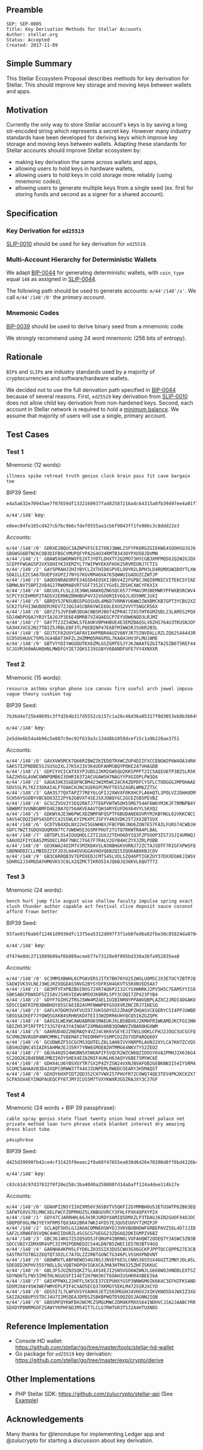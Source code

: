 ## Preamble

```
SEP: SEP-0005
Title: Key Derivation Methods for Stellar Accounts
Author: stellar.org
Status: Accepted
Created: 2017-11-09
```

## Simple Summary
This Stellar Ecosystem Proposal describes methods for key derivation for Stellar. This should improve key storage and moving keys between wallets and apps.

## Motivation
Currently the only way to store Stellar account's keys is by saving a long str-encoded string which represents a secret key. However many industry standards have been developed for deriving keys which improve key storage and moving keys between wallets. Adapting these standards for Stellar accounts should improve Stellar ecosystem by:
* making key derivation the same across wallets and apps,
* allowing users to hold keys in hardware wallets,
* allowing users to hold keys in cold storage more reliably (using mnemonic codes),
* allowing users to generate multiple keys from a single seed (ex. first for storing funds and second as a signer for a shared account).

## Specification

### Key Derivation for `ed25519`

[SLIP-0010](https://github.com/satoshilabs/slips/blob/master/slip-0010.md) should be used for key derivation for `ed25519`.

### Multi-Account Hierarchy for Deterministic Wallets

We adapt [BIP-0044](https://github.com/bitcoin/bips/blob/master/bip-0044.mediawiki) for generating deterministic wallets, with `coin_type` equal `148` as assigned in [SLIP-0044](https://github.com/satoshilabs/slips/blob/master/slip-0044.md).

The following path should be used to generate accounts: `m/44'/148'/x'`. We call `m/44'/148'/0'` the _primary account_.

### Mnemonic Codes

[BIP-0039](https://github.com/bitcoin/bips/blob/master/bip-0039.mediawiki) should be used to derive binary seed from a mnemonic code.

We strongly recommend using 24 word mnemonic (256 bits of entropy).

## Rationale
`BIP`s and `SLIP`s are industry standards used by a majority of cryptocurrencies and software/hardware wallets.

We decided not to use the full derivation path specified in [BIP-0044](https://github.com/bitcoin/bips/blob/master/bip-0044.mediawiki) because of several reasons. First, `ed25519` key derivation from [SLIP-0010](https://github.com/satoshilabs/slips/blob/master/slip-0010.md) does not allow child key derivation from non-hardened keys. Second, each account in Stellar network is required to hold a [minimum balance](https://www.stellar.org/developers/guides/concepts/fees.html). We assume that majority of users will use a single, primary account.

## Test Cases

### Test 1

Mnemonic (12 words):
```
illness spike retreat truth genius clock brain pass fit cave bargain toe
```
BIP39 Seed:
```
e4a5a632e70943ae7f07659df1332160937fad82587216a4c64315a0fb39497ee4a01f76ddab4cba68147977f3a147b6ad584c41808e8238a07f6cc4b582f186
```
`m/44'/148'` key:
```
e0eec84fe165cd427cb7bc9b6cfdef0555aa1cb6f9043ff1fe986c3c8ddd22e3
```
Accounts:
```
m/44'/148'/0' GDRXE2BQUC3AZNPVFSCEZ76NJ3WWL25FYFK6RGZGIEKWE4SOOHSUJUJ6 SBGWSG6BTNCKCOB3DIFBGCVMUPQFYPA2G4O34RMTB343OYPXU5DJDVMN
m/44'/148'/1' GBAW5XGWORWVFE2XTJYDTLDHXTY2Q2MO73HYCGB3XMFMQ562Q2W2GJQX SCEPFFWGAG5P2VX5DHIYK3XEMZYLTYWIPWYEKXFHSK25RVMIUNJ7CTIS
m/44'/148'/2' GAY5PRAHJ2HIYBYCLZXTHID6SPVELOOYH2LBPH3LD4RUMXUW3DOYTLXW SDAILLEZCSA67DUEP3XUPZJ7NYG7KGVRM46XA7K5QWWUIGADUZCZWTJP
m/44'/148'/3' GAOD5NRAEORFE34G5D4EOSKIJB6V4Z2FGPBCJNQI6MNICVITE6CSYIAE SBMWLNV75BPI2VB4G27RWOMABVRTSSF7352CCYGVELZDSHCXWCYFKXIX
m/44'/148'/4' GBCUXLFLSL2JE3NWLHAWXQZN6SQC6577YMAU3M3BEMWKYPFWXBSRCWV4 SCPCY3CEHMOP2TADSV2ERNNZBNHBGP4V32VGOORIEV6QJLXD5NMCJUXI
m/44'/148'/5' GBRQY5JFN5UBG5PGOSUOL4M6D7VRMAYU6WW2ZWXBMCKB7GPT3YCBU2XZ SCK27SFHI3WUDOEMJREV7ZJQG34SCBR6YWCE6OLEXUS2VVYTSNGCRS6X
m/44'/148'/6' GBY27SJVFEWR3DUACNBSMJB6T4ZPR4C7ZXSTHT6GMZUDL23LAM5S2PQX SDJ4WDPOQAJYR3YIAJOJP3E6E4BMRB7VZ4QAEGCP7EYVDW6NQD3LRJMZ
m/44'/148'/7' GAY7T23Z34DWLSTEAUKVBPHHBUE4E3EMZBAQSLV6ZHS764U3TKUSNJOF SA3HXJUCE2N27TBIZ5JRBLEBF3TLPQEBINP47E6BTMIWW2RJ5UKR2B3L
m/44'/148'/8' GDJTCF62UUYSAFAVIXHPRBR4AUZV6NYJR75INVDXLLRZLZQ62S44443R SCD5OSHUUC75MSJG44BAT3HFZL2HZMMQ5M4GPDL7KA6HJHV3FLMUJAME
m/44'/148'/9' GBTVYYDIYWGUQUTKX6ZMLGSZGMTESJYJKJWAATGZGITA25ZB6T5REF44 SCJGVMJ66WAUHQHNLMWDFGY2E72QKSI3XGSBYV6BANDFUFE7VY4XNXXR
```

### Test 2

Mnemonic (15 words):
```
resource asthma orphan phone ice canvas fire useful arch jewel impose vague theory cushion top
```
BIP39 Seed:
```
7b36d4e725b48695c3ffd2b4b317d5552cb157c1a26c46d36a05317f0d3053eb8b3b6496ba39ebd9312d10e3f9937b47a6790541e7c577da027a564862e92811
```
`m/44'/148'` key:
```
2e5d4e6b54a4b96c5e887c9ec92f619a3c134d8b1059dcef15c1a9b228ae3751
```
Accounts:
```
m/44'/148'/0' GAVXVW5MCK7Q66RIBWZZKZEDQTRXWCZUP4DIIFXCCENGW2P6W4OA34RH SAKS7I2PNDBE5SJSUSU2XLJ7K5XJ3V3K4UDFAHMSBQYPOKE247VHAGDB
m/44'/148'/1' GDFCYVCICATX5YPJUDS22KM2GW5QU2KKSPPPT2IC5AQIU6TP3BZSLR5K SAZ2H5GLAVWCUWNPQMB6I3OHRI63T2ACUUAWSH7NAGYYPXGIOPLPW3Q4
m/44'/148'/2' GAUA3XK3SGEQFNCBM423WIM5WCZ4CR4ZDPDFCYSFLCTODGGGJMPOHAAE SDVSSLPL76I33DKAI4LFTOAKCHJNCXUERGPCMVFT655Z4GRLWM6ZZTSC
m/44'/148'/3' GAH3S77QXTAPZ77REY6LGFIJ2XWVXFOKXHCFLA6HQTL3POLVZJDHHUDM SCH56YSGOBYVBC6DO3ZI2PY62GBVXT4SEJSXJOBQYGC2GCEZSB5PEVBZ
m/44'/148'/4' GCSCZVGV2Y3EQ2RATJ7TE6PVWTW5OH5SMG754AF6W6YM3KJF7RMNPB4Y SBWBM73VUNBGBMFD4E2BA7Q756AKVEAAVTQH34RYEUFD6X64VYL5KXQ2
m/44'/148'/5' GDKWYAJE3W6PWCXDZNMFNFQSPTF6BUDANE6OVRYMJKBYNGL62VKKCNCC SAVS4CDQZI6PSA5DPCC42S5WLKYIPKXPCJSFYY4N3VDK25T2XX2BTGVX
m/44'/148'/6' GCDTVB4XDLNX22HI5GUWHBXJFBCPB6JNU6ZON7E57FA3LFURS74CWDJH SDFC7WZT3GDQVQUQMXN7TC7UWDW5E3GSMFPHUT2TSTQ7RKWTRA4PLBAL
m/44'/148'/7' GBTDPL5S4IOUQHDLCZ7I2UXJ2TEHO6DYIQ3F2P5OOP3IS7JSJI4UMHQJ SA6UO2FIYC6AS2MSDECLR6F7NKCJTG67F7R4LV2GYB4HCZYXJZRLPOBB
m/44'/148'/8' GD3KWA24OIM7V3MZKDAVSLN3NBHGKVURNJ72ZCTAJSDTF7RIGFXPW5FQ SBDNHDDICLLMBIDZ2IF2D3LH44OVUGGAVHQVQ6BZQI5IQO6AB6KNJCOV
m/44'/148'/9' GB3C6RRQB3V7EPDXEDJCMTS45LVDLSZQ46PTIGKZUY37DXXEOAKJIWSV SDHRG2J34MGDAYHMOVKVJC6LX2QZMCTIKRO5I4JQ6BJQ36KVL6QUTT72
```

### Test 3

Mnemonic (24 words):
```
bench hurt jump file august wise shallow faculty impulse spring exact slush thunder author capable act festival slice deposit sauce coconut afford frown better
```
BIP39 Seed:
```
937ae91f6ab6f12461d9936dfc1375ea5312d097f3f1eb6fed6a82fbe38c85824da8704389831482db0433e5f6c6c9700ff1946aa75ad8cc2654d6e40f567866
```
`m/44'/148'` key:
```
df474e0dc2711089b89af6b089aceeb77e73120e9f895bd330a36fa952835ea8
```
Accounts:
```
m/44'/148'/0' GC3MMSXBWHL6CPOAVERSJITX7BH76YU252WGLUOM5CJX3E7UCYZBTPJQ SAEWIVK3VLNEJ3WEJRZXQGDAS5NVG2BYSYDFRSH4GKVTS5RXNVED5AX7
m/44'/148'/1' GB3MTYFXPBZBUINVG72XR7AQ6P2I32CYSXWNRKJ2PV5H5C7EAM5YYISO SBKSABCPDWXDFSZISAVJ5XKVIEWV4M5O3KBRRLSPY3COQI7ZP423FYB4
m/44'/148'/2' GDYF7GIHS2TRGJ5WW4MZ4ELIUIBINRNYPPAWVQBPLAZXC2JRDI4DGAKU SD5CCQAFRIPB3BWBHQYQ5SC66IB2AVMFNWWPBYGSUXVRZNCIRJ7IHESQ
m/44'/148'/3' GAFLH7DGM3VXFVUID7JUKSGOYG52ZRAQPZHQASVCEQERYC5I4PPJUWBD SBSGSAIKEF7JYQWQSGXKB4SRHNSKDXTEI33WZDRR6UHYQCQ5I6ZGZQPK
m/44'/148'/4' GAXG3LWEXWCAWUABRO6SMAEUKJXLB5BBX6J2KMHFRIWKAMDJKCFGS3NN SBIZH53PIRFTPI73JG7QYA3YAINOAT2XMNAUARB3QOWWVZVBAROHGXWM
m/44'/148'/5' GA6RUD4DZ2NEMAQY4VZJ4C6K6VSEYEJITNSLUQKLCFHJ2JOGC5UCGCFQ SCVM6ZNVRUOP4NMCMMKLTVBEMAF2THIOMHPYSSMPCD2ZU7VDPARQQ6OY
m/44'/148'/6' GCUDW6ZF5SCGCMS3QUTELZ6LSAH6IVVXNRPRLAUNJ2XYLCA7KH7ZCVQS SBSHUZQNC45IAIRSAHMWJEJ35RY7YNW6SMOEBZHTMMG64NKV7Y52ZEO2
m/44'/148'/7' GBJ646Q524WGBN5X5NOAPIF5VQCR2WZCN6QZIDOSY6VA2PMHJ2X636G4 SC2QO2K2B4EBNBJMBZIKOYSHEX4EZAZNIF4UNLH63AQYV6BE7SMYWC6E
m/44'/148'/8' GDHX4LU6YBSXGYTR7SX2P4ZYZSN24VXNJBVAFOB2GEBKNN3I54IYSRM4 SCGMC5AHAAVB3D4JXQPCORWW37T44XJZUNPEMLRW6DCOEARY3H5MAQST
m/44'/148'/9' GDXOY6HXPIDT2QD352CH7VWX257PHVFR72COWQ74QE3TEV4PK2KCKZX7 SCPA5OX4EYINOPAUEQCPY6TJMYICUS5M7TVXYKWXR3G5ZRAJXY3C37GF
```

### Test 4

Mnemonic (24 words + BIP 39 passphrase):
```
cable spray genius state float twenty onion head street palace net private method loan turn phrase state blanket interest dry amazing dress blast tube

p4ssphr4se
```
BIP39 Seed:
```
d425d39998fb42ce4cf31425f0eaec2f0a68f47655ea030d6d26e70200d8ff8bd4326b4bdf562ea8640a1501ae93ccd0fd7992116da5dfa24900e570a742a489
```
`m/44'/148'` key:
```
c83c61dc97d37832f0f20e258c3ba4040a258800fd14abaff124a4dee114b17e
```
Accounts:
```
m/44'/148'/0' GDAHPZ2NSYIIHZXM56Y36SBVTV5QKFIZGYMMBHOU53ETUSWTP62B63EQ SAFWTGXVS7ELMNCXELFWCFZOPMHUZ5LXNBGUVRCY3FHLFPXK4QPXYP2X
m/44'/148'/1' GDY47CJARRHHL66JH3RJURDYXAMIQ5DMXZLP3TDAUJ6IN2GUOFX4OJOC SBQPDFUGLMWJYEYXFRM5TQX3AX2BR47WKI4FDS7EJQUSEUUVY72MZPJF
m/44'/148'/2' GCLAQF5H5LGJ2A6ACOMNEHSWYDJ3VKVBUBHDWFGRBEPAVZ56L4D7JJID SAF2LXRW6FOSVQNC4HHIIDURZL4SCGCG7UEGG23ZQG6Q2DKIGMPZV6BZ
m/44'/148'/3' GBC36J4KG7ZSIQ5UOSJFQNUP4IBRN6LVUFAHQWT2ODEQ7Y3ASWC5ZN3B SDCCVBIYZDMXOR4VPC3IYMIPODNEDZCS44LDN7B5ZWECIE57N3BTV4GQ
m/44'/148'/4' GA6NHA4KPH5LFYD6LZH35SIX3DU5CWU3GX6GCKPJPPTQCCQPP627E3CB SA5TRXTO7BG2Z6QTQT3O2LC7A7DLZZ2RBTGUNCTG346PLVSSHXPNDVNT
m/44'/148'/5' GBOWMXTLABFNEWO34UJNSJJNVEF6ESLCNNS36S5SX46UZT2MNYJOLA5L SDEOED2KPHV355YNOLLDLVQB7HDPQVIGKXCAJMA3HTM4325ZHFZSKKUC
m/44'/148'/6' GBL3F5JUZN3SQKZ7SL4XSXEJI2SNSVGO6WZWNJLG666WOJHNDDLEXTSZ SDYNO6TLFNV3IM6THLNGUG5FII4ET2H7NH3KCT6OAHIUSHKR4XBEEI6A
m/44'/148'/7' GA5XPPWXL22HFFL5K5CE37CEPUHXYGSP3NNWGM6IK6K4C3EFHZFKSAND SDXMJXAY45W3WEFWMYEPLPIF4CXAD5ECQ37XKMGY5EKLM472SSRJXCYD
m/44'/148'/8' GDS5I7L7LWFUVSYVAOHXJET2565MGGHJ4VHGVJXIKVKNO5D4JWXIZ3XU SAIZA26BUP55TDCJ4U7I2MSQEAJDPDSZSBKBPWQTD5OQZQSJAGNN2IQB
m/44'/148'/9' GBOSMFQYKWFDHJWCMCZSMGUMWCZOM4KFMXXS64INDHVCJ2A2JAABCYRR SDXDYPDNRMGOF25AWYYKPHFAD3M54IT7LCLG7RWTGR3TS32A4HTUXNOS
```

## Reference Implementation
* Console HD wallet: https://github.com/stellar/go/tree/master/tools/stellar-hd-wallet
* Go package for `ed25519` key derivation: https://github.com/stellar/go/tree/master/exp/crypto/derive

## Other Implementations
* PHP Stellar SDK: https://github.com/zulucrypto/stellar-api (See [Example](https://github.com/zulucrypto/stellar-api/blob/master/examples/mnemonic-address.php))

## Acknowledgements
Many thanks for @lenondupe for implementing Ledger app and @zulucrypto for starting a discussion about key derivation.
